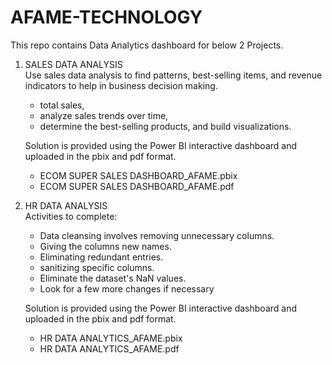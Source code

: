# AFAME-TECHNOLOGY
This repo contains Data Analytics dashboard for below 2 Projects.


1. SALES DATA ANALYSIS <br>
   Use sales data analysis to find patterns, best-selling items, and revenue indicators to help in business decision     making.
   - total sales,
   - analyze sales trends over time,
   - determine the best-selling products, and build visualizations.

   Solution is provided using the Power BI interactive dashboard and uploaded in the pbix and pdf format.
   - ECOM SUPER SALES DASHBOARD_AFAME.pbix
   - ECOM SUPER SALES DASHBOARD_AFAME.pdf

2. HR DATA ANALYSIS <br>
   Activities to complete:
   - Data cleansing involves removing unnecessary columns.
   - Giving the columns new names.
   - Eliminating redundant entries.
   - sanitizing specific columns.
   - Eliminate the dataset's NaN values.
   - Look for a few more changes if necessary

   Solution is provided using the Power BI interactive dashboard and uploaded in the pbix and pdf format.
   - HR DATA ANALYTICS_AFAME.pbix
   - HR DATA ANALYTICS_AFAME.pdf

